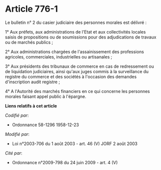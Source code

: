 # Article 776-1

Le bulletin n° 2 du casier judiciaire des personnes morales est délivré :

1° Aux préfets, aux administrations de l'Etat et aux collectivités locales saisis de propositions ou de soumissions pour des
adjudications de travaux ou de marchés publics ;

2° Aux administrations chargées de l'assainissement des professions agricoles, commerciales, industrielles ou artisanales ;

3° Aux présidents des tribunaux de commerce en cas de redressement ou de liquidation judiciaires, ainsi qu'aux juges commis à
la surveillance du registre du commerce et des sociétés à l'occasion des demandes d'inscription audit registre ;

4° A l'Autorité des marchés financiers en ce qui concerne les personnes morales faisant appel public à l'épargne.

**Liens relatifs à cet article**

_Codifié par_:

  - Ordonnance 58-1296 1958-12-23

_Modifié par_:

  - Loi n°2003-706 du 1 août 2003 - art. 46 (V) JORF 2 août 2003

_Cité par_:

  - Ordonnance n°2009-798 du 24 juin 2009 - art. 4 (V)
